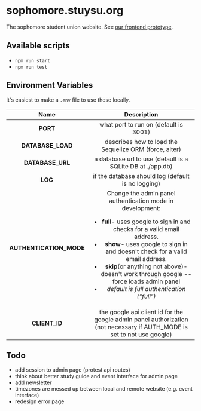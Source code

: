 # sophomore.stuysu.org

The sophomore student union website. See [our frontend prototype](https://github.com/pserb/sophsu-web).

## Available scripts

* `npm run start`
* `npm run test`

## Environment Variables

It's easiest to make a `.env` file to use these locally.

| Name | Description |
|:----:|:-----------:|
| **PORT** | what port to run on (default is 3001) |
| **DATABASE_LOAD** | describes how to load the Sequelize ORM (force, alter) |
| **DATABASE_URL** | a database url to use (default is a SQLite DB at ./app.db) |
| **LOG** | if the database should log (default is no logging) |
| **AUTHENTICATION_MODE**| Change the admin panel authentication mode in development: <ul><li><b>full</b>- uses google to sign in and checks for a valid email address.</li><li><b>show</b>- uses google to sign in and doesn't check for a valid email address.</li><li><b>skip</b>(or anything not above)- doesn't work through google -- force loads admin panel</li><li><i>default is full authentication ("full")</i></li></ul> |
| **CLIENT_ID** | the google api client id for the google admin panel authorization (not necessary if AUTH_MODE is set to not use google) |

## Todo

* add session to admin page (protest api routes)
* think about better study guide and event interface for admin page
* add newsletter
* timezones are messed up between local and remote website (e.g. event interface)
* redesign error page
